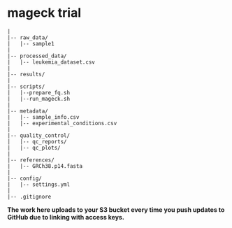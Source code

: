 # mageck trial
```
| 
|-- raw_data/
|   |-- sample1
|
|-- processed_data/
|   |-- leukemia_dataset.csv
|
|-- results/
|
|-- scripts/
|   |--prepare_fq.sh
|   |--run_mageck.sh
|
|-- metadata/
|   |-- sample_info.csv
|   |-- experimental_conditions.csv
|   
|-- quality_control/
|   |-- qc_reports/
|   |-- qc_plots/
|
|-- references/
|   |-- GRCh38.p14.fasta
|
|-- config/
|   |-- settings.yml
|
|-- .gitignore
```

**The work here uploads to your S3 bucket every time you push updates to GitHub due to linking with access keys.**

